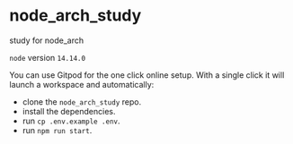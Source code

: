 # node_arch_study
study for node_arch

`node` version `14.14.0`

You can use Gitpod for the one click online setup. With a single click it will launch a workspace and automatically:

- clone the `node_arch_study` repo.
- install the dependencies.
- run `cp .env.example .env`.
- run `npm run start`.
  